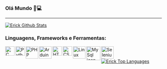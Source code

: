 ### Olá Mundo 🤖💻
 ---
 
<a href="https://github.com/anuraghazra/github-readme-stats"><img alt="Erick Github Stats" src="https://github-readme-stats.vercel.app/api?username=ErickCamillo&show_icons=true&count_private=true&hide=&theme=dark" /></a>

### Linguagens, Frameworks e Ferramentas:
<div> 
  <img align="left" alt="C language icon" width="30px" height="30px" src="https://cdn.jsdelivr.net/gh/devicons/devicon/icons/c/c-original.svg" />
  <img align="left" alt="Python icon" width="30px" height="30px" src="https://cdn.jsdelivr.net/gh/devicons/devicon/icons/python/python-original.svg" />
  <img align="left" alt="PHP icon" width="40px" height="40px" src="https://cdn.jsdelivr.net/gh/devicons/devicon/icons/php/php-plain.svg" />
  <img align="left" alt="Arduino icon" width="40px" height="40px" src="https://cdn.jsdelivr.net/gh/devicons/devicon/icons/arduino/arduino-original.svg" />
  <img align="left" alt="HTML icon" width="30px" height="30px" src="https://cdn.jsdelivr.net/gh/devicons/devicon/icons/html5/html5-plain-wordmark.svg" />
  <img align="left" alt="CSS icon" width="30px" height="30px" src="https://cdn.jsdelivr.net/gh/devicons/devicon/icons/css3/css3-plain-wordmark.svg" />
  <img align="left" alt="Linux icon" width="40px" height="40px" src="https://cdn.jsdelivr.net/gh/devicons/devicon/icons/linux/linux-original.svg" />
  <img align="left" alt="MySql icon" width="45px" height="45px" src="https://cdn.jsdelivr.net/gh/devicons/devicon/icons/mysql/mysql-original-wordmark.svg" />
  <img align="left" alt="Selenium icon" width="40px" height="40px" src="https://www.google.com/url?sa=i&url=https%3A%2F%2Ficon-library.com%2Ficon%2Fselenium-icon-7.html&psig=AOvVaw0d1roT7oLrtX5DEclZJqwc&ust=1632884782795000&source=images&cd=vfe&ved=0CAsQjRxqFwoTCMjuq__XoPMCFQAAAAAdAAAAABAK" />
</div>
<br><br>
<a href="https://github.com/anuraghazra/github-readme-stats"><img alt="Erick Top Languages" src="https://github-readme-stats.vercel.app/api/top-langs/?username=ErickCamillo&langs_count=10&layout=compact#&theme=dark" /></a>
